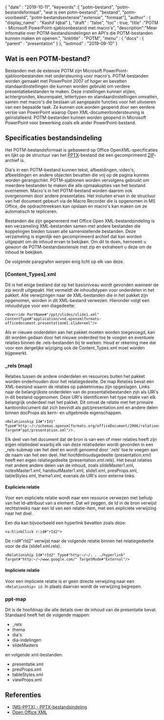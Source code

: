 {
  "date" : "2019-10-11",
  "keywords" :[ "potm-bestand", "potm-bestandsformaat", "wat is een potm-bestand", "bestand", "potm-voorbeeld", "potm-bestandsextensie","extensie", "formaat"],
  "author" : {
    "display_name" : "Kashif Iqbal"
},
  "draft" : "false",
  "toc" : true,
  "title" :"POTM - Microsoft PowerPoint-sjabloonbestand met macro's",
  "description":"Meer informatie over POTM-bestandsindelingen en API's die POTM-bestanden kunnen maken en openen.",
  "linktitle" : "POTM",
  "menu" : {
    "docs" : {
      "parent" : "presentation"
}
},
  "lastmod" : "2019-09-10"
}

## Wat is een POTM-bestand?

Bestanden met de extensie POTM zijn Microsoft PowerPoint-sjabloonbestanden met ondersteuning voor macro's. POTM-bestanden worden gemaakt met PowerPoint 2007 of hoger en bevatten standaardinstellingen die kunnen worden gebruikt om verdere presentatiebestanden te maken. Deze instellingen kunnen stijlen, achtergronden, kleurenpalet, lettertypen en standaardinstellingen omvatten, samen met macro's die bestaan uit aangepaste functies voor het uitvoeren van een bepaalde taak. Ze kunnen ook worden geopend door een eerdere versie van PowerPoint waarop Open XML-documentondersteuning is geïnstalleerd. POTM-bestanden kunnen worden geopend in Microsoft PowerPoint voor bewerking zoals elk ander PowerPoint-bestand.

## Specificaties bestandsindeling ##

Het POTM-bestandsformaat is gebaseerd op Office OpenXML-specificaties en lijkt op de structuur van het [PPTX](/nl/presentation/pptx/)-bestand dat een gecomprimeerd [ZIP](/nl/compression/zip/)-archief is.

Dia's in een POTM-bestand kunnen tekst, afbeeldingen, video's, afbeeldingen en andere objecten bevatten die vrij op de pagina kunnen worden gerangschikt. POTM-sjablonen worden vervolgens gebruikt om meerdere bestanden te maken die alle opmaakopties van het bestand overnemen. Macro's in het POTM-bestand worden daarom ook overgenomen door andere presentaties. Het insluiten ervan in de structuur van het document gebeurt via de Macro Recorder die is opgenomen in MS Office, die opdrachtreeksen kan opslaan en macro's kan maken om ze automatisch te repliceren.

Bestanden die zijn gegenereerd met Office Open XML-bestandsindeling is een verzameling XML-bestanden samen met andere bestanden die koppelingen bieden tussen alle samenstellende bestanden. Deze verzameling is eigenlijk een gecomprimeerd archief dat kan worden uitgepakt om de inhoud ervan te bekijken. Om dit te doen, hernoemt u gewoon de POTM-bestandsextensie met zip en extraheert u deze om de inhoud te bekijken.

De volgende paragrafen werpen enig licht op elk van deze.

### [Content_Types].xml ###

Dit is het enige bestand dat op het basisniveau wordt gevonden wanneer de zip wordt uitgepakt. Het vermeldt de inhoudstypen voor onderdelen in het pakket. Alle verwijzingen naar de XML-bestanden die in het pakket zijn opgenomen, worden in dit XML-bestand verwezen. Hieronder volgt een inhoudstype voor een diagedeelte:
```
<Override PartName#"/ppt/slides/slide1.xml" ContentType#"application/vnd.openxmlformats-officedocument.presentationml.slide+xml"/>
```
Als er nieuwe onderdelen aan het pakket moeten worden toegevoegd, kan dit worden gedaan door het nieuwe onderdeel toe te voegen en eventuele relaties binnen de .rels-bestanden bij te werken. Houd er rekening mee dat voor een dergelijke wijziging ook de Content_Types.xml moet worden bijgewerkt.

### \_rels (map) ###

Relaties tussen de andere onderdelen en resources buiten het pakket worden onderhouden door het relatiegedeelte. De map Relaties bevat één XML-bestand waarin de relaties op pakketniveau zijn opgeslagen. Links naar de belangrijkste onderdelen van de presentatiebestanden zijn als URI's in dit bestand opgenomen. Deze URI's identificeren het type relatie van elk belangrijk onderdeel met het pakket. Dit omvat de relatie met het primaire kantoordocument dat zich bevindt als ppt/presentation.xml en andere delen binnen docProps als kern- en uitgebreide eigenschappen.
```
<Relationship Id#"rId1" Type#"http:~/~/schemas.openxmlformats.org/officeDocument/2006/relationships/officeDocument" Target#"ppt/presentation.xml"/>.
```
Elk deel van het document dat de bron is van een of meer relaties heeft zijn eigen relatiedeel waarbij elk van deze relatiedelen wordt gevonden in een \_rels-submap van het deel en wordt genoemd door '.rels' toe te voegen aan de naam van het een deel. Het hoofdinhoudsgedeelte (presentation.xml) heeft een eigen relatiegedeelte (presentation.xml.rels). Het bevat relaties met andere andere delen van de inhoud, zoals slideMaster1.xml, notesMaster1.xml, handoutMaster1.xml, slide1.xml, presProps.xml, tableStyles.xml, theme1.xml, evenals de URI's voor externe links.

#### Expliciete relatie ####

Voor een expliciete relatie wordt naar een resource verwezen met behulp van het Id-attribuut van a<Relationship> element. Dat wil zeggen, de Id in de bron verwijst rechtstreeks naar een Id van een relatie-item, met een expliciete verwijzing naar het doel.

Een dia kan bijvoorbeeld een hyperlink bevatten zoals deze:
```
<a:hlinkClick r:id#"rId2">
```
De r:id#"rId2" verwijst naar de volgende relatie binnen het relatiegedeelte voor de dia (slide1.xml.rels).
```
<Relationship Id#"rId2" Type#"http:~/~/. . ./hyperlink" Target#"http:~/~/www.google.com/" TargetMode#"External"/>
```
#### Impliciete relatie ####

Voor een impliciete relatie is er geen directe verwijzing naar een `<Relationship> id`. In plaats daarvan wordt de verwijzing begrepen.

### ppt-map ###

Dit is de hoofdmap die alle details over de inhoud van de presentatie bevat. Standaard heeft het de volgende mappen:

* \_rels
* thema
* dia's
* dia-indelingen
* slideMasters

en volgende xml-bestanden:

* presentatie.xml
* presProps.xml
* tableStyles.xml
* viewProps.xml

## Referenties ##

* [[MS-PPTX] - PPTX-bestandsindeling](https://msdn.microsoft.com/en-us/library/dd926741(v#office.12).aspx)
* [Open Office XML](http://officeopenxml.com/anatomyofOOXML-pptx.php)

